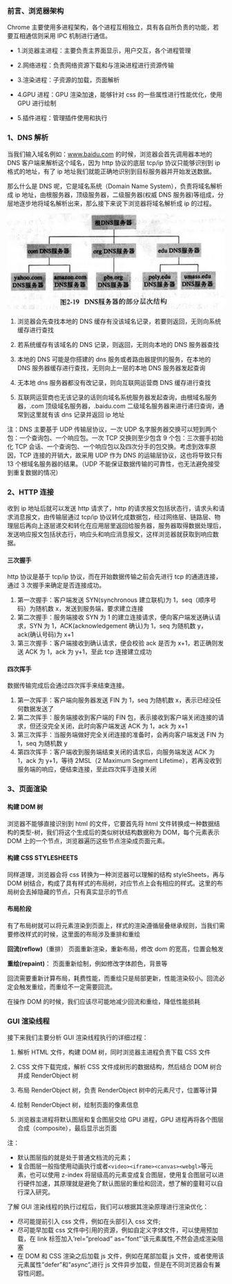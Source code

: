 ### 前言、浏览器架构

Chrome 主要使用多进程架构，各个进程互相独立，具有各自所负责的功能，若要互相通信则采用 IPC 机制进行通信。

- 1.浏览器主进程：主要负责主界面显示，用户交互，各个进程管理

- 2.网络进程：负责网络资源下载和与渲染进程进行资源传输

- 3.渲染进程：子资源的加载，页面解析

- 4.GPU 进程：GPU 渲染加速，能够针对 css 的一些属性进行性能优化，使用 GPU 进行绘制

- 5.插件进程：管理插件使用和执行

### 1、DNS 解析

当我们输入域名例如：www.baidu.com 的时候，浏览器会首先调用器本地的 DNS 客户端来解析这个域名，因为 http 协议的底层 tcp/ip 协议只能够识别到 ip 格式的地址，有了 ip 地址我们就能正确地识别到目标服务器并开始发送数据。

那么什么是 DNS 呢，它是域名系统（Domain Name System），负责将域名解析成 ip 地址，由根服务器，顶级服务器，二级服务器(权威 DNS 服务器)等组成，分层地逐步地将域名解析出来，那么接下来说下浏览器将域名解析成 ip 的过程。

![607e9d15fd6d5f9d02f6f4b0adb261b9_1440w](../image/607e9d15fd6d5f9d02f6f4b0adb261b9_1440w.jpg)

1. 浏览器会先查找本地的 DNS 缓存有没该域名记录，若要则返回，无则向系统缓存进行查找

2. 若系统缓存有该域名的 DNS 记录，则返回，无则向本地的 DNS 服务器查找

3. 本地的 DNS 可能是你搭建的 dns 服务或者路由器提供的服务，在本地的 DNS 服务器缓存进行查找，无则向上一层的本地 DNS 服务器发起查询

4. 无本地 dns 服务器都没有改记录，则向互联网运营商 DNS 缓存进行查找

5. 互联网运营商也无该记录的话则向域名系统服务器发起查询，由根域名服务器，.com 顶级域名服务器，.baidu.com 二级域名服务器来进行递归查询，通常到这里就有该 dns 记录并返回 ip 地址

注：DNS 主要基于 UDP 传输层协议，一次 UDP 名字服务器交换可以短到两个包：一个查询包、一个响应包。一次 TCP 交换则至少包含 9 个包：三次握手初始化 TCP 会话、一个查询包、一个响应包以及四次分手的包交换。考虑到效率原因，TCP 连接的开销大，故采用 UDP 作为 DNS 的运输层协议，这也将导致只有 13 个根域名服务器的结果。（UDP 不能保证数据传输的可靠性，也无法避免接受到重复数据的情况）

### 2、HTTP 连接

收到 ip 地址后就可以发送 http 请求了，http 的请求报文包括状态行，请求头和请求消息报文，由传输层通过 tcp/ip 协议转化成数据包，经过网络层、链路层、物理层后再向上逐层递交和转化在应用层里返回给服务器，服务器取得数据处理后，发送响应报文包括状态行，响应头和响应消息报文，这样浏览器就获取到响应数据。

#### 三次握手

http 协议是基于 tcp/ip 协议，而在开始数据传输之前会先进行 tcp 的通道连接，通过 3 次握手来确定是否连接成功。

1. 第一次握手：客户端发送 SYN(synchronous 建立联机)为 1，seq（顺序号码）为随机数 x，发送到服务端，要求建立连接
2. 第二次握手：服务端接收 SYN 为 1 的建立连接请求，便向客户端发送确认请求，SYN 为 1，ACK(acknowledgement 确认)为 1，seq 为随机数 y，ack(确认号码)为 x+1
3. 第三次握手：客户端接收到确认请求，便会校验 ack 是否为 x+1，若正确则发送 ACK 为 1，ack 为 y+1，至此 tcp 连接建立成功

#### 四次挥手

数据传输完成后会通过四次挥手来结束连接。

1. 第一次挥手：客户端向服务器发送 FIN 为 1，seq 为随机数 x，表示已经没任何数据发送了
2. 第二次挥手：服务端接收到客户端的 FIN 包，表示接收到客户端关闭连接的请求，但还没完全关闭，此时向客户端发送 ACK 为 1，ack 为 x+1
3. 第三次挥手：当服务端做好完全关闭连接的准备时，会再向客户端发送 FIN 为 1，seq 为随机数 y
4. 第四次挥手：客户端收到服务端结束关闭的请求后，向服务端发送 ACK 为 1，ack 为 y+1，等待 2MSL（2 Maximum Segment Lifetime），若再没收到服务端的响应，便结束连接，至此四次挥手连接关闭

### 3、页面渲染

#### 构建 DOM 树

浏览器不能够直接识别到 html 的文件，它要首先将 html 文件转换成一种数据结构的类型-树，我们将这个生成后的类似树状结构数据称为 DOM，每个元素表示 DOM 上的一个节点，浏览器遍历这些节点渲染成页面元素。

#### 构建 CSS STYLESHEETS

同样道理，浏览器会将 css 转换为一种浏览器可以理解的结构 styleSheets，再与 DOM 树结合，构成了具有样式的布局树，对应节点上会有相应的样式。这里的布局树会去掉隐藏的节点，只有真实显示的节点

#### 布局阶段

有了布局树就可以将元素渲染到页面上，样式的渲染遵循层叠继承规则，当我们需要修改样式的时候，这里面的布局涉及重排和重绘

**回流(reflow)**（重排）
页面重新渲染，重新布局，修改 dom 的宽高，位置会触发

**重绘(repaint)**： 页面重新绘制，例如修改字体颜色，背景等

回流需要重新计算布局，耗费性能，而重绘只是局部更新，性能渲染较小。回流必定会触发重绘，而重绘不一定需要回流。

在操作 DOM 的时候，我们应该尽可能地减少回流和重绘，降低性能损耗

### GUI 渲染线程

接下来我们主要分析 GUI 渲染线程执行的详细过程：

1. 解析 HTML 文件，构建 DOM 树，同时浏览器主进程负责下载 CSS 文件

2. CSS 文件下载完成，解析 CSS 文件成树形的数据结构，然后结合 DOM 树合并成 RenderObject 树

3. 布局 RenderObject 树，负责 RenderObject 树中的元素尺寸，位置等计算

4. 绘制 RenderObject 树，绘制页面的像素信息

5. 浏览器主进程将默认图层和复合图层交给 GPU 进程，GPU 进程再将各个图层合成（composite），最后显示出页面

注：

- 默认图层指的就是处于普通文档流的元素；
- 复合图层一般指使用动画执行或者`<video><iframe><canvas><webgl>`等元素，也可以使用 z-index 将层级高的元素变成复合图层，使用复合图层可以进行硬件加速，其原理就是避免了默认图层的重绘和回流，想了解的童鞋可以自行深入研究。

了解 GUI 渲染线程的执行过程后，我们可以根据其渲染原理进行渲染优化：

- 尽可能提前引入 css 文件，例如在头部引入 css 文件;
- 尽可能早加载 css 文件中引用的资源，例如自定义字体文件，可以使用预加载，在 link 标签加入’rel=”preload” as=”font”‘该元素属性,不然会造成渲染阻塞
- 在 DOM 和 CSS 渲染之后加载 js 文件，例如在尾部加载 js 文件，或者使用该元素属性”defer”和”async”,进行 js 文件异步加载，但是在不同浏览器会有兼容性问题。
